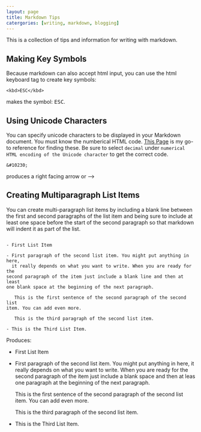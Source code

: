 ```yaml
---
layout: page
title: Markdown Tips
catergories: [writing, markdown, blogging]
---
```


This is a collection of tips and information for writing with markdown.  


## Making Key Symbols

Because markdown can also accept html input, you can use the html keyboard
tag to create key symbols:

```
<kbd>ESC</kbd>
```

makes the symbol: <kbd>ESC</kbd>.  


## Using Unicode Characters

You can specify unicode characters to be displayed in your Markdown
document. You must know the numberical HTML code. [This
Page](https://www.utf8-chartable.de/) is my go-to reference for finding
these. Be sure to select `decimal` under `numerical HTML encoding of the
Unicode character` to get the correct code.  

```
&#10230;
```


produces a right facing arrow or &#10230; 

## Creating Multiparagraph List Items

You can create multi-paragraph list items by including a blank line between the first and second paragraphs of the list item and being sure to include at least one space before the start of the second paragraph so that markdown will indent it as part of the list.

```

- First List Item

- First paragraph of the second list item. You might put anything in here,
  it really depends on what you want to write. When you are ready for the
second paragraph of the item just include a blank line and then at least
one blank space at the beginning of the next paragraph.

   This is the first sentence of the second paragraph of the second list
item. You can add even more.

   This is the third paragraph of the second list item.

- This is the Third List Item.

```

Produces:

- First List Item

- First paragraph of the second list item. You might put anything in here,
  it really depends on what you want to write. When you are ready for the
second paragraph of the item just include a blank space and then at leas
one paragraph at the beginning of the next paragraph.

   This is the first sentence of the second paragraph of the second list
item. You can add even more.

   This is the third paragraph of the second list item.

- This is the Third List Item.

